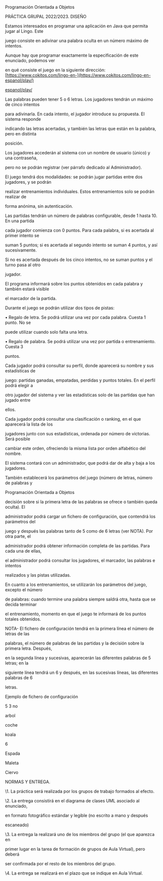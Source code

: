 ﻿

Programación Orientada a Objetos

PRÁCTICA GRUPAL 2022/2023. DISEÑO

Estamos interesados en programar una aplicación en Java que permita jugar al Lingo. Este

juego consiste en adivinar una palabra oculta en un número máximo de intentos.

Aunque hay que programar exactamente la especificación de este enunciado, podemos ver

en qué consiste el juego en la siguiente dirección: [https://www.cokitos.com/lingo-en-](https://www.cokitos.com/lingo-en-espanol/play/)

[espanol/play/](https://www.cokitos.com/lingo-en-espanol/play/)

Las palabras pueden tener 5 o 6 letras. Los jugadores tendrán un máximo de cinco intentos

para adivinarla. En cada intento, el jugador introduce su propuesta. El sistema responde

indicando las letras acertadas, y también las letras que están en la palabra, pero en distinta

posición.

Los jugadores accederán al sistema con un nombre de usuario (único) y una contraseña,

pero no se podrán registrar (ver párrafo dedicado al Administrador).

El juego tendrá dos modalidades: se podrán jugar partidas entre dos jugadores, y se podrán

realizar entrenamientos individuales. Estos entrenamientos solo se podrán realizar de

forma anónima, sin autenticación.

Las partidas tendrán un número de palabras configurable, desde 1 hasta 10. En una partida

cada jugador comienza con 0 puntos. Para cada palabra, si es acertada al primer intento se

suman 5 puntos; si es acertada al segundo intento se suman 4 puntos, y así sucesivamente.

Si no es acertada después de los cinco intentos, no se suman puntos y el turno pasa al otro

jugador.

El programa informará sobre los puntos obtenidos en cada palabra y también estará visible

el marcador de la partida.

Durante el juego se podrán utilizar dos tipos de pistas:

• Regalo de letra. Se podrá utilizar una vez por cada palabra. Cuesta 1 punto. No se

puede utilizar cuando solo falta una letra.

• Regalo de palabra. Se podrá utilizar una vez por partida o entrenamiento. Cuesta 3

puntos.

Cada jugador podrá consultar su perfil, donde aparecerá su nombre y sus estadísticas de

juego: partidas ganadas, empatadas, perdidas y puntos totales. En el perfil podrá elegir a

otro jugador del sistema y ver las estadísticas solo de las partidas que han jugado entre

ellos.

Cada jugador podrá consultar una clasificación o ranking, en el que aparecerá la lista de los

jugadores junto con sus estadísticas, ordenada por número de victorias. Será posible

cambiar este orden, ofreciendo la misma lista por orden alfabético del nombre.

El sistema contará con un administrador, que podrá dar de alta y baja a los jugadores.

También establecerá los parámetros del juego (número de letras, número de palabras y





Programación Orientada a Objetos

decisión sobre si la primera letra de las palabras se ofrece o también queda oculta). El

administrador podrá cargar un fichero de configuración, que contendrá los parámetros del

juego y después las palabras tanto de 5 como de 6 letras (ver NOTA). Por otra parte, el

administrador podrá obtener información completa de las partidas. Para cada una de ellas,

el administrador podrá consultar los jugadores, el marcador, las palabras e intentos

realizados y las pistas utilizadas.

En cuanto a los entrenamientos, se utilizarán los parámetros del juego, excepto el número

de palabras: cuando termine una palabra siempre saldrá otra, hasta que se decida terminar

el entrenamiento, momento en que el juego te informará de los puntos totales obtenidos.

NOTA- El fichero de configuración tendrá en la primera línea el número de letras de las

palabras, el número de palabras de las partidas y la decisión sobre la primera letra. Después,

en la segunda línea y sucesivas, aparecerán las diferentes palabras de 5 letras; en la

siguiente línea tendrá un 6 y después, en las sucesivas líneas, las diferentes palabras de 6

letras.

Ejemplo de fichero de configuración

5 3 no

arbol

coche

koala

6

Espada

Maleta

Ciervo

NORMAS Y ENTREGA.

\1. La práctica será realizada por los grupos de trabajo formados al efecto.

\2. La entrega consistirá en el diagrama de clases UML asociado al enunciado,

en formato fotográfico estándar y legible (no escrito a mano y después

escaneado)

\3. La entrega la realizará uno de los miembros del grupo (el que aparezca en

primer lugar en la tarea de formación de grupos de Aula Virtual), pero deberá

ser confirmada por el resto de los miembros del grupo.

\4. La entrega se realizará en el plazo que se indique en Aula Virtual.

